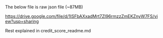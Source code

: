 The below file is raw json file (~87MB)

https://drive.google.com/file/d/1ISFbAXxadMrt7Zl96rmzzZmEKZnyW7FS/view?usp=sharing

Rest explained in credit_score_readme.md
